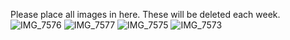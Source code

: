 Please place all images in here.  These will be deleted each week.
![IMG_7576](https://github.com/user-attachments/assets/8adc8dea-a538-4574-bbd7-434e8c5fc1e1)
![IMG_7577](https://github.com/user-attachments/assets/e3d11f22-04f9-48c4-9081-baec8e59c956)
![IMG_7575](https://github.com/user-attachments/assets/05369c04-1d75-4c2c-82ad-6d44fcdf1bf0)
![IMG_7573](https://github.com/user-attachments/assets/8db24cf6-fb06-491a-8dac-654aa76e226d)

